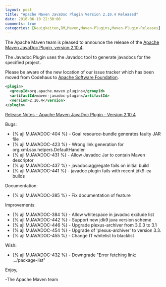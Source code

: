 ```yaml
---
layout: post
title: "Apache Maven JavaDoc Plugin Version 2.10.4 Released"
date: 2016-06-10 22:30:00
comments: true
categories: [Neuigkeiten,BM,Maven,Maven-Plugins,Maven-Plugin-Releases]
---
```

The Apache Maven team is pleased to announce the release of the 
[Apache Maven JavaDoc Plugin, version 2.10.4](http://maven.apache.org/plugins/maven-javadoc-plugin).

The Javadoc Plugin uses the Javadoc tool to generate javadocs for the
specified project. 

Please be aware of the new location of our issue tracker
which has been moved from Codehaus to [Apache Software Foundation](https://issues.apache.org/jira/browse/MJAVADOC).

``` xml
<plugin>
  <groupId>org.apache.maven.plugins</groupId>
  <artifactId>maven-javadoc-plugin</artifactId>
  <version>2.10.4</version>
</plugin>
```

<!-- more -->

[Release Notes - Apache Maven JavaDoc Plugin - Version 2.10.4](https://issues.apache.org/jira/secure/ReleaseNote.jspa?projectId=12317529&version=12331967)


Bugs:

 * {% ajl MJAVADOC-404 %} - Goal resource-bundle generates faulty JAR file
 * {% ajl MJAVADOC-423 %} - Wrong link generation for org.xml.sax.helpers.DefaultHandler
 * {% ajl MJAVADOC-431 %} - Allow Javadoc Jar to contain Maven descriptor
 * {% ajl MJAVADOC-437 %} - javadoc:aggregate fails on initial build
 * {% ajl MJAVADOC-441 %} - javadoc plugin fails with recent jdk9-ea builds

Documentation:

 * {% ajl MJAVADOC-385 %} - Fix documentation of <additionalDependencies> feature

Improvements:

 * {% ajl MJAVADOC-384 %} - Allow whitespace in javadoc exclude list
 * {% ajl MJAVADOC-442 %} - Support new jdk9 java version scheme
 * {% ajl MJAVADOC-446 %} - Upgrade plexus-archiver from 3.0.3 to 3.1
 * {% ajl MJAVADOC-454 %} - Upgrade of 'plexus-archiver' to version 3.3.
 * {% ajl MJAVADOC-455 %} - Change IT whitelist to blacklist

Wish:

 * {% ajl MJAVADOC-432 %} - Downgrade "Error fetching link: .../package-list"



Enjoy,

-The Apache Maven team
